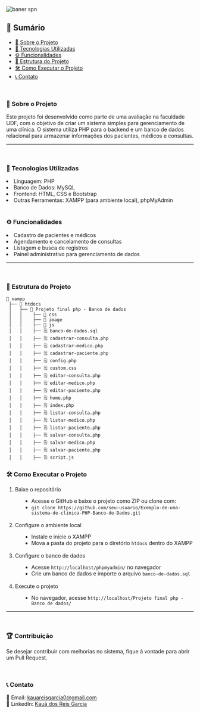 ![baner spn](https://github.com/Kauareis-code/imags/blob/main/Climed%20acess%C3%ADvel%20para%20todos.png)

<h2>📝 Sumário</h2>

- [📌 Sobre o Projeto](#-sobre-o-projeto)
- [🚀 Tecnologias Utilizadas](#-tecnologias-utilizadas)
- [⚙️ Funcionalidades](#-funcionalidades)
- [📂 Estrutura do Projeto](#-estrutura-do-projeto)
- [🛠️ Como Executar o Projeto](#-como-executar-o-projeto)
- [📞 Contato](#-contato)

<br>
<h3 id="-sobre-o-projeto">📌 Sobre o Projeto</h3>
<p>Este projeto foi desenvolvido como parte de uma avaliação na faculdade UDF, com o objetivo de criar um sistema simples para gerenciamento de uma clínica. 
O sistema utiliza PHP para o backend e um banco de dados relacional para armazenar informações dos pacientes, médicos e consultas.</p>
<hr>

<br>

<h3 id="-tecnologias-utilizadas">🚀 Tecnologias Utilizadas</h3>
<li>Linguagem: PHP</li>
<li>Banco de Dados: MySQL</li>
<li>Frontend: HTML, CSS e Bootstrap</li>
<li>Outras Ferramentas: XAMPP (para ambiente local), phpMyAdmin</li>

<br>

<h3 id="-funcionalidades">⚙️ Funcionalidades</h3>
<li>Cadastro de pacientes e médicos</li>
<li>Agendamento e cancelamento de consultas</li>
<li>Listagem e busca de registros</li>
<li>Painel administrativo para gerenciamento de dados</li>
<hr>
<br>

<h3 id="-estrutura-do-projeto">📂 Estrutura do Projeto</h3>

```
📂 xampp
 ├── 📂 htdocs 
 │   ├── 📂 Projeto final php - Banco de dados  
 │   │    ├── 📂 css 
 │   │    ├── 📂 image
 │   │    ├── 📂 js
 │   │    ├── 🗒️ banco-de-dados.sql
 │   │    ├── 🗒️ cadastrar-consulta.php
 │   │    ├── 🗒️ cadastrar-medico.php
 │   │    ├── 🗒️ cadastrar-paciente.php
 │   │    ├── 🗒️ config.php
 │   │    ├── 🗒️ custom.css
 │   │    ├── 🗒️ editar-consulta.php
 │   │    ├── 🗒️ editar-medico.php
 │   │    ├── 🗒️ editar-paciente.php
 │   │    ├── 🗒️ home.php
 │   │    ├── 🗒️ index.php
 │   │    ├── 🗒️ listar-consulta.php
 │   │    ├── 🗒️ listar-medico.php
 │   │    ├── 🗒️ listar-paciente.php
 │   │    ├── 🗒️ salvar-consulta.php
 │   │    ├── 🗒️ salvar-medico.php
 │   │    ├── 🗒️ salvar-paciente.php
 │   │    ├── 🗒️ script.js
```

<h3 id="-como-executar-o-projeto">🛠️ Como Executar o Projeto</h3>
<ol>
  <li>Baixe o repositório</li>
   <ul style="list-style-type: disc; margin-left: 20px;">
    <li>Acesse o GitHub e baixe o projeto como ZIP ou clone com:</li>
    <li><code>git clone https://github.com/seu-usuario/Exemplo-de-uma-sistema-de-clinica-PHP-Banco-de-Dados.git</code></li>
   </ul>

<br>
 <li>Configure o ambiente local</li>
 <ul style="list-style-type: disc; margin-left: 20px;">
    <li>Instale e inicie o XAMPP</li>
<li>Mova a pasta do projeto para o diretório <code>htdocs</code> dentro do XAMPP</li>
 </ul>

 <br>
 <li>Configure o banco de dados</li>
 <ul style="list-style-type: disc; margin-left: 20px;">
    <li>Acesse <code>http://localhost/phpmyadmin/</code> no navegador</li>
   <li>Crie um banco de dados e importe o arquivo <code>banco-de-dados.sql</code></li>
 </ul>

 <br>
 <li>Execute o projeto</li>
 <ul style="list-style-type: disc; margin-left: 20px;">
    <li>No navegador, acesse <code>http://localhost/Projeto final php - Banco de dados/</code></li>
 </ul>
</ol>
<hr>
<br>

<h3>🏆 Contribuição</h3>
<p>Se desejar contribuir com melhorias no sistema, fique à vontade para abrir um Pull Request.</p>

<br>

<h3 id="-contato">📞 Contato</h3>
<p>📧 Email: <a href="mailto:kauareisgarcia0@gmail.com">kauareisgarcia0@gmail.com </a> 
<br> 🔗 LinkedIn: <a href="https://www.linkedin.com/in/kau%C3%A3dosreisgarcia/">Kauã dos Reis Garcia</a></p>


